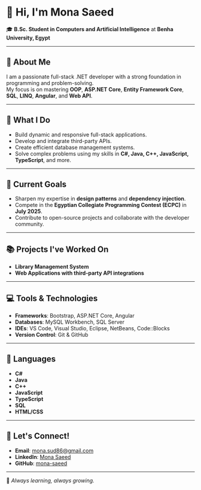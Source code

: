 # 👋 Hi, I'm Mona Saeed  
🎓 **B.Sc. Student in Computers and Artificial Intelligence** at **Benha University, Egypt**

---

## 🌟 About Me  
I am a passionate full-stack .NET developer with a strong foundation in programming and problem-solving.  
My focus is on mastering **OOP**, **ASP.NET Core**, **Entity Framework Core**, **SQL**, **LINQ**, **Angular**, and **Web API**.

---

## 🚀 What I Do  
- Build dynamic and responsive full-stack applications.  
- Develop and integrate third-party APIs.  
- Create efficient database management systems.  
- Solve complex problems using my skills in **C#, Java, C++, JavaScript, TypeScript**, and more.

---

## 🎯 Current Goals  
- Sharpen my expertise in **design patterns** and **dependency injection**.  
- Compete in the **Egyptian Collegiate Programming Contest (ECPC)** in **July 2025**.  
- Contribute to open-source projects and collaborate with the developer community.

---

## 📚 Projects I've Worked On  
- **Library Management System**  
- **Web Applications with third-party API integrations**

---

## 💻 Tools & Technologies  
- **Frameworks**: Bootstrap, ASP.NET Core, Angular  
- **Databases**: MySQL Workbench, SQL Server  
- **IDEs**: VS Code, Visual Studio, Eclipse, NetBeans, Code::Blocks  
- **Version Control**: Git & GitHub  

---

## 💬 Languages  
- **C#**  
- **Java**  
- **C++**  
- **JavaScript**  
- **TypeScript**  
- **SQL**  
- **HTML/CSS**  

---

## 📩 Let's Connect!  
- **Email**: [mona.sud86@gmail.com](mailto:mona.sud86@gmail.com)  
- **LinkedIn**: [Mona Saeed](https://www.linkedin.com/in/mona-saeed12?utm_source=share&utm_campaign=share_via&utm_content=profile&utm_medium=android_app)  
- **GitHub**: [mona-saeed](https://github.com/MonaSaeedDev)  

---

🌟 *Always learning, always growing.*
